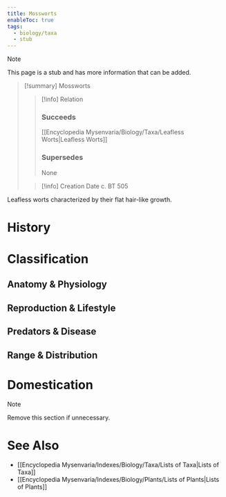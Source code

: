 ```yaml
---
title: Mossworts
enableToc: true
tags:
  - biology/taxa
  - stub
---
```


> [!note]
> This page is a stub and has more information that can be added.

> [!summary] Mossworts
> > [!info] Relation
> > ### Succeeds
> > [[Encyclopedia Mysenvaria/Biology/Taxa/Leafless Worts|Leafless Worts]]
> > ### Supersedes
> > None
>
> > [!info] Creation Date
> > c. BT 505

Leafless worts characterized by their flat hair-like growth.
# History

# Classification
## Anatomy & Physiology

## Reproduction & Lifestyle

## Predators & Disease

## Range & Distribution

# Domestication

> [!note]
> Remove this section if unnecessary.
# See Also
- [[Encyclopedia Mysenvaria/Indexes/Biology/Taxa/Lists of Taxa|Lists of Taxa]]
- [[Encyclopedia Mysenvaria/Indexes/Biology/Plants/Lists of Plants|Lists of Plants]]